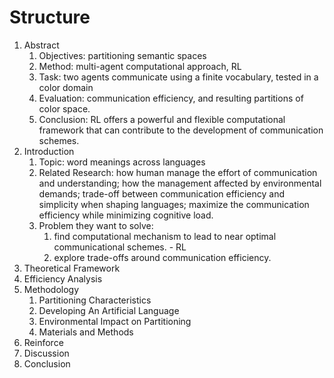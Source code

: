 # Structure
1. Abstract
   1. Objectives: partitioning semantic spaces
   2. Method: multi-agent computational approach, RL
   3. Task: two agents communicate using a finite vocabulary, tested in a color domain
   4. Evaluation: communication efficiency, and resulting partitions of color space.
   5. Conclusion: RL offers a powerful and flexible computational framework that can contribute to the development of communication schemes.
2. Introduction
   1. Topic: word meanings across languages
   2. Related Research: how human manage the effort of communication and understanding; how the management affected by environmental demands; trade-off between communication efficiency and simplicity when shaping languages; maximize the communication efficiency while minimizing cognitive load.
   3. Problem they want to solve:
      1. find computational mechanism to lead to near optimal communicational schemes. - RL
      2. explore trade-offs around communication efficiency.
3. Theoretical Framework
4. Efficiency Analysis
5. Methodology
   1. Partitioning Characteristics
   2. Developing An Artificial Language
   3. Environmental Impact on Partitioning
   4. Materials and Methods
6.  Reinforce
7.  Discussion
8.  Conclusion